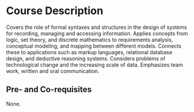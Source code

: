 # Course Description

Covers the role of formal syntaxes and structures in the design of
systems for recording, managing and accessing information. Applies
concepts from logic, set theory, and discrete mathematics to
requirements analysis, conceptual modeling, and mapping between
different models.  Connects these to applications such as markup
languages, relational database design, and deductive reasoning
systems. Considers problems of technological change and the increasing
scale of data. Emphasizes team work, written and oral communication.


## Pre- and Co-requisites

None.
